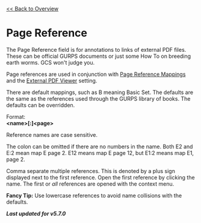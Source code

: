 [<< Back to Overview](./Overview.md "Overview")

# Page Reference
The Page Reference field is for annotations to links of external PDF files. These can be official GURPS documents or just some How To on breeding earth worms. GCS won't judge you.

Page references are used in conjunction with [Page Reference Mappings](./Page%20Reference%20Mappings.md "Page Reference Mappings") and the [External PDF Viewer](./General%20Settings.md "General Settings") setting.

There are default mappings, such as B meaning Basic Set. The defaults are the same as the references used through the GURPS library of books. The defaults can be overridden.

Format:\
**\<name>[:]\<page>**

Reference names are case sensitive.

The colon can be omitted if there are no numbers in the name. Both E2 and E:2 mean map E page 2. E12 means map E page 12, but E1:2 means map E1, page 2.

Comma separate multiple references. This is denoted by a plus sign displayed next to the first reference. Open the first reference by clicking the name. The first or *all* references are opened with the context menu.

**Fancy Tip:** Use lowercase references to avoid name collisions with the defaults.

***Last updated for v5.7.0***